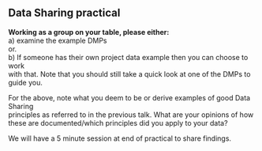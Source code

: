 ## Data Sharing practical

__Working as a group on your table, please either:__     
a) examine the example DMPs     
   or.   
b) If someone has their own project data example then you can choose to work    
with that. Note that you should still take a quick look at one of the DMPs to    
guide you.      

For the above, note what you deem to be or derive examples of good Data Sharing     
principles as referred to in the previous talk. What are your opinions of how     
these are documented/which principles did you apply to your data?      

We will have a 5 minute session at end of practical to share findings.
